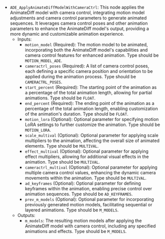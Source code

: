 - `ADE_ApplyAnimateDiffModelWithCameraCtrl`: This node applies the AnimateDiff model with camera control, integrating motion model adjustments and camera control parameters to generate animated sequences. It leverages camera control poses and other animation parameters to enhance the AnimateDiff model's output, providing a more dynamic and customizable animation experience.
    - Inputs:
        - `motion_model` (Required): The motion model to be animated, incorporating both the AnimateDiff model's capabilities and camera control features for enhanced animation. Type should be `MOTION_MODEL_ADE`.
        - `cameractrl_poses` (Required): A list of camera control poses, each defining a specific camera position and orientation to be applied during the animation process. Type should be `CAMERACTRL_POSES`.
        - `start_percent` (Required): The starting point of the animation as a percentage of the total animation length, allowing for partial animations. Type should be `FLOAT`.
        - `end_percent` (Required): The ending point of the animation as a percentage of the total animation length, enabling customization of the animation's duration. Type should be `FLOAT`.
        - `motion_lora` (Optional): Optional parameter for specifying motion LoRA settings to further customize the animation. Type should be `MOTION_LORA`.
        - `scale_multival` (Optional): Optional parameter for applying scale multipliers to the animation, affecting the overall size of animated elements. Type should be `MULTIVAL`.
        - `effect_multival` (Optional): Optional parameter for applying effect multipliers, allowing for additional visual effects in the animation. Type should be `MULTIVAL`.
        - `cameractrl_multival` (Optional): Optional parameter for applying multiple camera control values, enhancing the dynamic camera movements within the animation. Type should be `MULTIVAL`.
        - `ad_keyframes` (Optional): Optional parameter for defining keyframes within the animation, enabling precise control over animation sequences. Type should be `AD_KEYFRAMES`.
        - `prev_m_models` (Optional): Optional parameter for incorporating previously generated motion models, facilitating sequential or layered animations. Type should be `M_MODELS`.
    - Outputs:
        - `m_models`: The resulting motion models after applying the AnimateDiff model with camera control, including any specified animations and effects. Type should be `M_MODELS`.
